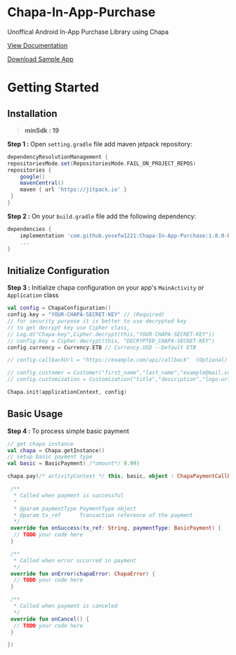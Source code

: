 # Chapa-In-App-Purchase
Unoffical Android In-App Purchase Library using Chapa

[View Documentation](https://yosefw1221.github.io/chapa-in-app-purchase-doc/)

[Download Sample App](https://bit.ly/example-apk)

# Getting Started

## Installation

> **minSdk : 19**

**Step 1 :** Open ```setting.gradle``` file add maven jetpack repository:

```gradle
dependencyResolutionManagement {
repositoriesMode.set(RepositoriesMode.FAIL_ON_PROJECT_REPOS)
repositories {
    google()
    mavenCentral()
    maven { url 'https://jitpack.io' }
 }
}
```

**Step 2 :** On your ```build.gradle``` file add the following dependency:

```gradle
dependencies {
    implementation 'com.github.yosefw1221:Chapa-In-App-Purchase:1.0.0-beta'
    ...
}
```

## Initialize Configuration

**Step 3 :** Initialize chapa configuration on your app's ```MainActivity``` or ```Application``` class

```kotlin
val config = ChapaConfiguration()
config.key = "YOUR-CHAPA-SECRET-KEY" // (Required)
// for security purpose it is better to use decrypted key
// to get decrypt key use Cipher class,
// Log.d("Chapa-key",Cipher.decrypt(this,"YOUR CHAPA-SECRET-KEY"))
// config.key = Cipher.decrypt(this, "DECRYPTED_CHAPA-SECRET-KEY")
config.currency = Currency.ETB // Currency.USD --Default ETB

// config.callbackUrl = "https://example.com/api/callback"  (Optional)

// config.customer = Customer("first_name","last_name","example@mail.com") (Optional)  Dialog will show to customer, to fill their infomation
// config.customization = Customization("title","description","logo-url")

Chapa.init(applicationContext, config)

```

## Basic Usage

**Step 4 :** To process simple basic payment

```kotlin
// get chapa instance
val chapa = Chapa.getInstance()
// setup basic payment type
val basic = BasicPayment( /*amount*/ 9.99)

chapa.pay(/* activityContext */ this, basic, object : ChapaPaymentCallback<BasicPayment> {

 /**
  * Called when payment is successful
  *
  * @param paymentType PaymentType object
  * @param tx_ref      Transaction reference of the payment
  */
 override fun onSuccess(tx_ref: String, paymentType: BasicPayment) {
  // TODO your code here
 }

 /**
  * Called when error occurred in payment
  */
 override fun onError(chapaError: ChapaError) {
  // TODO your code here
 }

 /**
  * Called when payment is canceled
  */
 override fun onCancel() {
  // TODO your code here
 }

})
```
